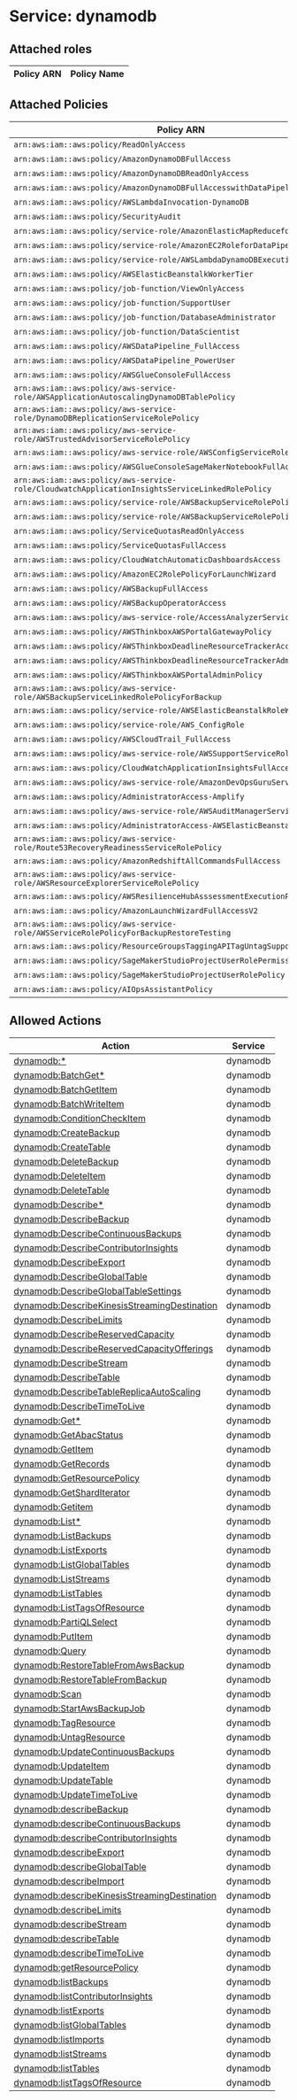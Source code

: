 # Service: dynamodb

## Attached roles

| Policy ARN | Policy Name |
|------------|-------------|
## Attached Policies

| Policy ARN | Policy Name |
|------------|-------------|
| `arn:aws:iam::aws:policy/ReadOnlyAccess` | [ReadOnlyAccess](../policies.md#readonlyaccess) |
| `arn:aws:iam::aws:policy/AmazonDynamoDBFullAccess` | [AmazonDynamoDBFullAccess](../policies.md#amazondynamodbfullaccess) |
| `arn:aws:iam::aws:policy/AmazonDynamoDBReadOnlyAccess` | [AmazonDynamoDBReadOnlyAccess](../policies.md#amazondynamodbreadonlyaccess) |
| `arn:aws:iam::aws:policy/AmazonDynamoDBFullAccesswithDataPipeline` | [AmazonDynamoDBFullAccesswithDataPipeline](../policies.md#amazondynamodbfullaccesswithdatapipeline) |
| `arn:aws:iam::aws:policy/AWSLambdaInvocation-DynamoDB` | [AWSLambdaInvocation-DynamoDB](../policies.md#awslambdainvocation-dynamodb) |
| `arn:aws:iam::aws:policy/SecurityAudit` | [SecurityAudit](../policies.md#securityaudit) |
| `arn:aws:iam::aws:policy/service-role/AmazonElasticMapReduceforEC2Role` | [AmazonElasticMapReduceforEC2Role](../policies.md#amazonelasticmapreduceforec2role) |
| `arn:aws:iam::aws:policy/service-role/AmazonEC2RoleforDataPipelineRole` | [AmazonEC2RoleforDataPipelineRole](../policies.md#amazonec2rolefordatapipelinerole) |
| `arn:aws:iam::aws:policy/service-role/AWSLambdaDynamoDBExecutionRole` | [AWSLambdaDynamoDBExecutionRole](../policies.md#awslambdadynamodbexecutionrole) |
| `arn:aws:iam::aws:policy/AWSElasticBeanstalkWorkerTier` | [AWSElasticBeanstalkWorkerTier](../policies.md#awselasticbeanstalkworkertier) |
| `arn:aws:iam::aws:policy/job-function/ViewOnlyAccess` | [ViewOnlyAccess](../policies.md#viewonlyaccess) |
| `arn:aws:iam::aws:policy/job-function/SupportUser` | [SupportUser](../policies.md#supportuser) |
| `arn:aws:iam::aws:policy/job-function/DatabaseAdministrator` | [DatabaseAdministrator](../policies.md#databaseadministrator) |
| `arn:aws:iam::aws:policy/job-function/DataScientist` | [DataScientist](../policies.md#datascientist) |
| `arn:aws:iam::aws:policy/AWSDataPipeline_FullAccess` | [AWSDataPipeline_FullAccess](../policies.md#awsdatapipeline_fullaccess) |
| `arn:aws:iam::aws:policy/AWSDataPipeline_PowerUser` | [AWSDataPipeline_PowerUser](../policies.md#awsdatapipeline_poweruser) |
| `arn:aws:iam::aws:policy/AWSGlueConsoleFullAccess` | [AWSGlueConsoleFullAccess](../policies.md#awsglueconsolefullaccess) |
| `arn:aws:iam::aws:policy/aws-service-role/AWSApplicationAutoscalingDynamoDBTablePolicy` | [AWSApplicationAutoscalingDynamoDBTablePolicy](../policies.md#awsapplicationautoscalingdynamodbtablepolicy) |
| `arn:aws:iam::aws:policy/aws-service-role/DynamoDBReplicationServiceRolePolicy` | [DynamoDBReplicationServiceRolePolicy](../policies.md#dynamodbreplicationservicerolepolicy) |
| `arn:aws:iam::aws:policy/aws-service-role/AWSTrustedAdvisorServiceRolePolicy` | [AWSTrustedAdvisorServiceRolePolicy](../policies.md#awstrustedadvisorservicerolepolicy) |
| `arn:aws:iam::aws:policy/aws-service-role/AWSConfigServiceRolePolicy` | [AWSConfigServiceRolePolicy](../policies.md#awsconfigservicerolepolicy) |
| `arn:aws:iam::aws:policy/AWSGlueConsoleSageMakerNotebookFullAccess` | [AWSGlueConsoleSageMakerNotebookFullAccess](../policies.md#awsglueconsolesagemakernotebookfullaccess) |
| `arn:aws:iam::aws:policy/aws-service-role/CloudwatchApplicationInsightsServiceLinkedRolePolicy` | [CloudwatchApplicationInsightsServiceLinkedRolePolicy](../policies.md#cloudwatchapplicationinsightsservicelinkedrolepolicy) |
| `arn:aws:iam::aws:policy/service-role/AWSBackupServiceRolePolicyForBackup` | [AWSBackupServiceRolePolicyForBackup](../policies.md#awsbackupservicerolepolicyforbackup) |
| `arn:aws:iam::aws:policy/service-role/AWSBackupServiceRolePolicyForRestores` | [AWSBackupServiceRolePolicyForRestores](../policies.md#awsbackupservicerolepolicyforrestores) |
| `arn:aws:iam::aws:policy/ServiceQuotasReadOnlyAccess` | [ServiceQuotasReadOnlyAccess](../policies.md#servicequotasreadonlyaccess) |
| `arn:aws:iam::aws:policy/ServiceQuotasFullAccess` | [ServiceQuotasFullAccess](../policies.md#servicequotasfullaccess) |
| `arn:aws:iam::aws:policy/CloudWatchAutomaticDashboardsAccess` | [CloudWatchAutomaticDashboardsAccess](../policies.md#cloudwatchautomaticdashboardsaccess) |
| `arn:aws:iam::aws:policy/AmazonEC2RolePolicyForLaunchWizard` | [AmazonEC2RolePolicyForLaunchWizard](../policies.md#amazonec2rolepolicyforlaunchwizard) |
| `arn:aws:iam::aws:policy/AWSBackupFullAccess` | [AWSBackupFullAccess](../policies.md#awsbackupfullaccess) |
| `arn:aws:iam::aws:policy/AWSBackupOperatorAccess` | [AWSBackupOperatorAccess](../policies.md#awsbackupoperatoraccess) |
| `arn:aws:iam::aws:policy/aws-service-role/AccessAnalyzerServiceRolePolicy` | [AccessAnalyzerServiceRolePolicy](../policies.md#accessanalyzerservicerolepolicy) |
| `arn:aws:iam::aws:policy/AWSThinkboxAWSPortalGatewayPolicy` | [AWSThinkboxAWSPortalGatewayPolicy](../policies.md#awsthinkboxawsportalgatewaypolicy) |
| `arn:aws:iam::aws:policy/AWSThinkboxDeadlineResourceTrackerAccessPolicy` | [AWSThinkboxDeadlineResourceTrackerAccessPolicy](../policies.md#awsthinkboxdeadlineresourcetrackeraccesspolicy) |
| `arn:aws:iam::aws:policy/AWSThinkboxDeadlineResourceTrackerAdminPolicy` | [AWSThinkboxDeadlineResourceTrackerAdminPolicy](../policies.md#awsthinkboxdeadlineresourcetrackeradminpolicy) |
| `arn:aws:iam::aws:policy/AWSThinkboxAWSPortalAdminPolicy` | [AWSThinkboxAWSPortalAdminPolicy](../policies.md#awsthinkboxawsportaladminpolicy) |
| `arn:aws:iam::aws:policy/aws-service-role/AWSBackupServiceLinkedRolePolicyForBackup` | [AWSBackupServiceLinkedRolePolicyForBackup](../policies.md#awsbackupservicelinkedrolepolicyforbackup) |
| `arn:aws:iam::aws:policy/service-role/AWSElasticBeanstalkRoleWorkerTier` | [AWSElasticBeanstalkRoleWorkerTier](../policies.md#awselasticbeanstalkroleworkertier) |
| `arn:aws:iam::aws:policy/service-role/AWS_ConfigRole` | [AWS_ConfigRole](../policies.md#aws_configrole) |
| `arn:aws:iam::aws:policy/AWSCloudTrail_FullAccess` | [AWSCloudTrail_FullAccess](../policies.md#awscloudtrail_fullaccess) |
| `arn:aws:iam::aws:policy/aws-service-role/AWSSupportServiceRolePolicy` | [AWSSupportServiceRolePolicy](../policies.md#awssupportservicerolepolicy) |
| `arn:aws:iam::aws:policy/CloudWatchApplicationInsightsFullAccess` | [CloudWatchApplicationInsightsFullAccess](../policies.md#cloudwatchapplicationinsightsfullaccess) |
| `arn:aws:iam::aws:policy/aws-service-role/AmazonDevOpsGuruServiceRolePolicy` | [AmazonDevOpsGuruServiceRolePolicy](../policies.md#amazondevopsguruservicerolepolicy) |
| `arn:aws:iam::aws:policy/AdministratorAccess-Amplify` | [AdministratorAccess-Amplify](../policies.md#administratoraccess-amplify) |
| `arn:aws:iam::aws:policy/aws-service-role/AWSAuditManagerServiceRolePolicy` | [AWSAuditManagerServiceRolePolicy](../policies.md#awsauditmanagerservicerolepolicy) |
| `arn:aws:iam::aws:policy/AdministratorAccess-AWSElasticBeanstalk` | [AdministratorAccess-AWSElasticBeanstalk](../policies.md#administratoraccess-awselasticbeanstalk) |
| `arn:aws:iam::aws:policy/aws-service-role/Route53RecoveryReadinessServiceRolePolicy` | [Route53RecoveryReadinessServiceRolePolicy](../policies.md#route53recoveryreadinessservicerolepolicy) |
| `arn:aws:iam::aws:policy/AmazonRedshiftAllCommandsFullAccess` | [AmazonRedshiftAllCommandsFullAccess](../policies.md#amazonredshiftallcommandsfullaccess) |
| `arn:aws:iam::aws:policy/aws-service-role/AWSResourceExplorerServiceRolePolicy` | [AWSResourceExplorerServiceRolePolicy](../policies.md#awsresourceexplorerservicerolepolicy) |
| `arn:aws:iam::aws:policy/AWSResilienceHubAsssessmentExecutionPolicy` | [AWSResilienceHubAsssessmentExecutionPolicy](../policies.md#awsresiliencehubasssessmentexecutionpolicy) |
| `arn:aws:iam::aws:policy/AmazonLaunchWizardFullAccessV2` | [AmazonLaunchWizardFullAccessV2](../policies.md#amazonlaunchwizardfullaccessv2) |
| `arn:aws:iam::aws:policy/aws-service-role/AWSServiceRolePolicyForBackupRestoreTesting` | [AWSServiceRolePolicyForBackupRestoreTesting](../policies.md#awsservicerolepolicyforbackuprestoretesting) |
| `arn:aws:iam::aws:policy/ResourceGroupsTaggingAPITagUntagSupportedResources` | [ResourceGroupsTaggingAPITagUntagSupportedResources](../policies.md#resourcegroupstaggingapitaguntagsupportedresources) |
| `arn:aws:iam::aws:policy/SageMakerStudioProjectUserRolePermissionsBoundary` | [SageMakerStudioProjectUserRolePermissionsBoundary](../policies.md#sagemakerstudioprojectuserrolepermissionsboundary) |
| `arn:aws:iam::aws:policy/SageMakerStudioProjectUserRolePolicy` | [SageMakerStudioProjectUserRolePolicy](../policies.md#sagemakerstudioprojectuserrolepolicy) |
| `arn:aws:iam::aws:policy/AIOpsAssistantPolicy` | [AIOpsAssistantPolicy](../policies.md#aiopsassistantpolicy) |

## Allowed Actions

| Action | Service |
|--------|---------|
| [dynamodb:*](../actions.md#dynamodb:all) | dynamodb |
| [dynamodb:BatchGet*](../actions.md#dynamodb:batchgetall) | dynamodb |
| [dynamodb:BatchGetItem](../actions.md#dynamodb:batchgetitem) | dynamodb |
| [dynamodb:BatchWriteItem](../actions.md#dynamodb:batchwriteitem) | dynamodb |
| [dynamodb:ConditionCheckItem](../actions.md#dynamodb:conditioncheckitem) | dynamodb |
| [dynamodb:CreateBackup](../actions.md#dynamodb:createbackup) | dynamodb |
| [dynamodb:CreateTable](../actions.md#dynamodb:createtable) | dynamodb |
| [dynamodb:DeleteBackup](../actions.md#dynamodb:deletebackup) | dynamodb |
| [dynamodb:DeleteItem](../actions.md#dynamodb:deleteitem) | dynamodb |
| [dynamodb:DeleteTable](../actions.md#dynamodb:deletetable) | dynamodb |
| [dynamodb:Describe*](../actions.md#dynamodb:describeall) | dynamodb |
| [dynamodb:DescribeBackup](../actions.md#dynamodb:describebackup) | dynamodb |
| [dynamodb:DescribeContinuousBackups](../actions.md#dynamodb:describecontinuousbackups) | dynamodb |
| [dynamodb:DescribeContributorInsights](../actions.md#dynamodb:describecontributorinsights) | dynamodb |
| [dynamodb:DescribeExport](../actions.md#dynamodb:describeexport) | dynamodb |
| [dynamodb:DescribeGlobalTable](../actions.md#dynamodb:describeglobaltable) | dynamodb |
| [dynamodb:DescribeGlobalTableSettings](../actions.md#dynamodb:describeglobaltablesettings) | dynamodb |
| [dynamodb:DescribeKinesisStreamingDestination](../actions.md#dynamodb:describekinesisstreamingdestination) | dynamodb |
| [dynamodb:DescribeLimits](../actions.md#dynamodb:describelimits) | dynamodb |
| [dynamodb:DescribeReservedCapacity](../actions.md#dynamodb:describereservedcapacity) | dynamodb |
| [dynamodb:DescribeReservedCapacityOfferings](../actions.md#dynamodb:describereservedcapacityofferings) | dynamodb |
| [dynamodb:DescribeStream](../actions.md#dynamodb:describestream) | dynamodb |
| [dynamodb:DescribeTable](../actions.md#dynamodb:describetable) | dynamodb |
| [dynamodb:DescribeTableReplicaAutoScaling](../actions.md#dynamodb:describetablereplicaautoscaling) | dynamodb |
| [dynamodb:DescribeTimeToLive](../actions.md#dynamodb:describetimetolive) | dynamodb |
| [dynamodb:Get*](../actions.md#dynamodb:getall) | dynamodb |
| [dynamodb:GetAbacStatus](../actions.md#dynamodb:getabacstatus) | dynamodb |
| [dynamodb:GetItem](../actions.md#dynamodb:getitem) | dynamodb |
| [dynamodb:GetRecords](../actions.md#dynamodb:getrecords) | dynamodb |
| [dynamodb:GetResourcePolicy](../actions.md#dynamodb:getresourcepolicy) | dynamodb |
| [dynamodb:GetShardIterator](../actions.md#dynamodb:getsharditerator) | dynamodb |
| [dynamodb:Getitem](../actions.md#dynamodb:getitem) | dynamodb |
| [dynamodb:List*](../actions.md#dynamodb:listall) | dynamodb |
| [dynamodb:ListBackups](../actions.md#dynamodb:listbackups) | dynamodb |
| [dynamodb:ListExports](../actions.md#dynamodb:listexports) | dynamodb |
| [dynamodb:ListGlobalTables](../actions.md#dynamodb:listglobaltables) | dynamodb |
| [dynamodb:ListStreams](../actions.md#dynamodb:liststreams) | dynamodb |
| [dynamodb:ListTables](../actions.md#dynamodb:listtables) | dynamodb |
| [dynamodb:ListTagsOfResource](../actions.md#dynamodb:listtagsofresource) | dynamodb |
| [dynamodb:PartiQLSelect](../actions.md#dynamodb:partiqlselect) | dynamodb |
| [dynamodb:PutItem](../actions.md#dynamodb:putitem) | dynamodb |
| [dynamodb:Query](../actions.md#dynamodb:query) | dynamodb |
| [dynamodb:RestoreTableFromAwsBackup](../actions.md#dynamodb:restoretablefromawsbackup) | dynamodb |
| [dynamodb:RestoreTableFromBackup](../actions.md#dynamodb:restoretablefrombackup) | dynamodb |
| [dynamodb:Scan](../actions.md#dynamodb:scan) | dynamodb |
| [dynamodb:StartAwsBackupJob](../actions.md#dynamodb:startawsbackupjob) | dynamodb |
| [dynamodb:TagResource](../actions.md#dynamodb:tagresource) | dynamodb |
| [dynamodb:UntagResource](../actions.md#dynamodb:untagresource) | dynamodb |
| [dynamodb:UpdateContinuousBackups](../actions.md#dynamodb:updatecontinuousbackups) | dynamodb |
| [dynamodb:UpdateItem](../actions.md#dynamodb:updateitem) | dynamodb |
| [dynamodb:UpdateTable](../actions.md#dynamodb:updatetable) | dynamodb |
| [dynamodb:UpdateTimeToLive](../actions.md#dynamodb:updatetimetolive) | dynamodb |
| [dynamodb:describeBackup](../actions.md#dynamodb:describebackup) | dynamodb |
| [dynamodb:describeContinuousBackups](../actions.md#dynamodb:describecontinuousbackups) | dynamodb |
| [dynamodb:describeContributorInsights](../actions.md#dynamodb:describecontributorinsights) | dynamodb |
| [dynamodb:describeExport](../actions.md#dynamodb:describeexport) | dynamodb |
| [dynamodb:describeGlobalTable](../actions.md#dynamodb:describeglobaltable) | dynamodb |
| [dynamodb:describeImport](../actions.md#dynamodb:describeimport) | dynamodb |
| [dynamodb:describeKinesisStreamingDestination](../actions.md#dynamodb:describekinesisstreamingdestination) | dynamodb |
| [dynamodb:describeLimits](../actions.md#dynamodb:describelimits) | dynamodb |
| [dynamodb:describeStream](../actions.md#dynamodb:describestream) | dynamodb |
| [dynamodb:describeTable](../actions.md#dynamodb:describetable) | dynamodb |
| [dynamodb:describeTimeToLive](../actions.md#dynamodb:describetimetolive) | dynamodb |
| [dynamodb:getResourcePolicy](../actions.md#dynamodb:getresourcepolicy) | dynamodb |
| [dynamodb:listBackups](../actions.md#dynamodb:listbackups) | dynamodb |
| [dynamodb:listContributorInsights](../actions.md#dynamodb:listcontributorinsights) | dynamodb |
| [dynamodb:listExports](../actions.md#dynamodb:listexports) | dynamodb |
| [dynamodb:listGlobalTables](../actions.md#dynamodb:listglobaltables) | dynamodb |
| [dynamodb:listImports](../actions.md#dynamodb:listimports) | dynamodb |
| [dynamodb:listStreams](../actions.md#dynamodb:liststreams) | dynamodb |
| [dynamodb:listTables](../actions.md#dynamodb:listtables) | dynamodb |
| [dynamodb:listTagsOfResource](../actions.md#dynamodb:listtagsofresource) | dynamodb |